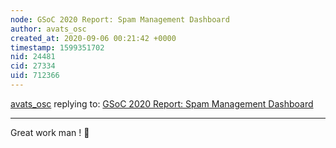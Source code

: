 ```yaml
---
node: GSoC 2020 Report: Spam Management Dashboard 
author: avats_osc
created_at: 2020-09-06 00:21:42 +0000
timestamp: 1599351702
nid: 24481
cid: 27334
uid: 712366
---
```




[avats_osc](../profile/avats_osc) replying to: [GSoC 2020 Report: Spam Management Dashboard ](../notes/keshav_sethi0004/08-29-2020/spam-management-dashboard-gsoc-2020-report)

----
Great work man ! 👏 